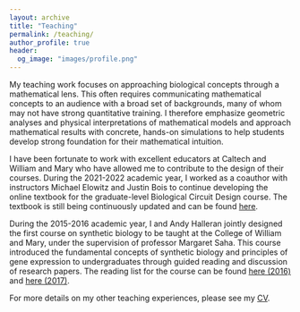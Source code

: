 ```yaml
---
layout: archive
title: "Teaching"
permalink: /teaching/
author_profile: true
header:
  og_image: "images/profile.png"
---
```

My teaching work focuses on approaching biological concepts through a mathematical lens. This often requires communicating mathematical concepts to an audience with a broad set of backgrounds, many of whom may not have strong quantitative training. I therefore emphasize geometric analyses and physical interpretations of mathematical models and approach mathematical results with concrete, hands-on simulations to help students develop strong foundation for their mathematical intuition.

I have been fortunate to work with excellent educators at Caltech and William and Mary who have allowed me to contribute to the design of their courses. During the 2021-2022 academic year, I worked as a coauthor with instructors Michael Elowitz and Justin Bois to continue developing the online textbook for the graduate-level Biological Circuit Design course. The textbook is still being continuously updated and can be found [here](https://biocircuits.github.io/). 

During the 2015-2016 academic year, I and Andy Halleran jointly designed the first course on synthetic biology to be taught at the College of William and Mary, under the supervision of professor Margaret Saha. This course introduced the fundamental concepts of synthetic biology and principles of gene expression to undergraduates through guided reading and discussion of research papers. The reading list for the course can be found [here (2016)](/files/pdf/SynBioReadings2016.pdf) and [here (2017)](/files/pdf/SynBioReadings2017.pdf).

For more details on my other teaching experiences, please see my [CV](/contact/).